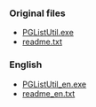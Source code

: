 ### Original files

- [PGListUtil.exe](https://git.fuwafuwa.moe/you/stop_cloudflare/raw/branch/master/tool/PGListUtil/releases/PGListUtil.exe)
- [readme.txt](readme.txt)



### English

- [PGListUtil_en.exe](https://git.fuwafuwa.moe/you/stop_cloudflare/raw/branch/master/tool/PGListUtil/releases/PGListUtil_en.exe)
- [readme_en.txt](readme_en.txt)
